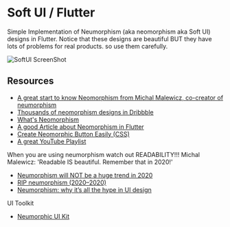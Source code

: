 # Soft UI / Flutter

Simple Implementation of Neumorphism (aka neomorphism aka Soft UI) designs in Flutter.
Notice that these designs are beautiful BUT they have lots of problems for real products. so use them carefully.

![SoftUI ScreenShot](https://user-images.githubusercontent.com/53288256/140616492-18a723f3-cc56-4b82-9a5b-0340adb827a1.jpg)

## Resources

- [A great start to know Neomorphism from Michal Malewicz, co-creator of neumorphism](https://uxdesign.cc/neumorphism-in-user-interfaces-b47cef3bf3a6)
- [Thousands of neomorphism designs in Dribbble](https://dribbble.com/search/neumorphic)
- [What's Neomorphism](https://css-tricks.com/neumorphism-and-css/)
- [A good Article about Neomorphism in Flutter](https://medium.com/flutter-community/neumorphic-designs-in-flutter-eab9a4de2059)
- [Create Neomorphic Button Easily (CSS)](https://neumorphism.io/)
- [A great YouTube Playlist](https://www.youtube.com/watch?v=v5Tc_VXbpnk&list=PLlvRDpXh1Se6PSaKx30YpQApAm9u9Pv-t)

When you are using neumorphism watch out READABILITY!!!
Michal Malewicz: 'Readable IS beautiful. Remember that in 2020!'
- [Neumorphism will NOT be a huge trend in 2020](https://uxdesign.cc/neumorphism-will-not-be-a-huge-trend-in-2020-67a8c35e52cc)
- [RIP neumorphism (2020–2020)](https://medium.com/@monochrmstudios/rip-neumorphism-2020-2020-65d730cc9d67)
- [Neumorphism: why it’s all the hype in UI design](https://www.justinmind.com/blog/neumorphism-ui/)

UI Toolkit
- [Neumorphic UI Kit](https://codepen.io/miocene/full/oNNOmza)
